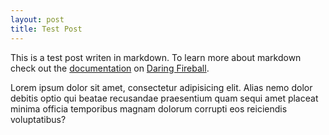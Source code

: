 ```yaml
---
layout: post
title: Test Post
---
```


This is a test post writen in markdown. To learn more about markdown check out the [documentation](http://daringfireball.net/projects/markdown/) on [Daring Fireball](http://daringfireball.net/).

Lorem ipsum dolor sit amet, consectetur adipisicing elit. Alias nemo dolor debitis optio qui beatae recusandae praesentium quam sequi amet placeat minima officia temporibus magnam dolorum corrupti eos reiciendis voluptatibus?